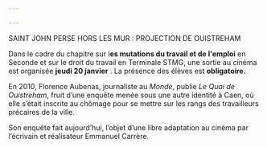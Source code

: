 ```yaml
---

---
```

SAINT JOHN PERSE HORS LES MUR : PROJECTION DE OUISTREHAM

Dans le cadre du chapitre sur l**es mutations du travail et de l'emploi** en Seconde et sur le droit du travail en Terminale STMG, une sortie au cinéma est organisée **jeudi 20 janvier** . La présence des élèves est **obligatoire.**

En 2010, Florence Aubenas, journaliste au _Monde_, publie _Le Quai de Ouistreham_, fruit d’une enquête menée sous une autre identité à Caen, où elle s’était inscrite au chômage pour se mettre sur les rangs des travailleurs précaires de la ville. 

Son enquête fait aujourd’hui, l’objet d’une libre adaptation au cinéma par l’écrivain et réalisateur Emmanuel Carrère.